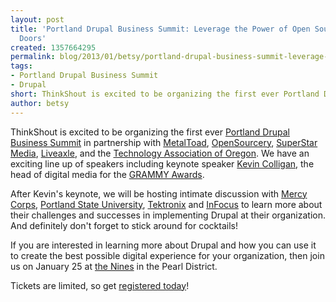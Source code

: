 ```yaml
---
layout: post
title: 'Portland Drupal Business Summit: Leverage the Power of Open Source to Open
  Doors'
created: 1357664295
permalink: blog/2013/01/betsy/portland-drupal-business-summit-leverage-power-open-source-open-doors
tags:
- Portland Drupal Business Summit
- Drupal
short: ThinkShout is excited to be organizing the first ever Portland Drupal Business Summit in partnership with MetalToad, OpenSourcery, SuperStar Media, Liveaxle, and the Technology Association of Oregon. We have an exciting line up of speakers including keynote speaker Kevin Colligan, the head of digital media for the GRAMMY Awards.
author: betsy
---
```

ThinkShout is excited to be organizing the first ever [Portland Drupal Business Summit](http://pdxdbs.org/) in partnership with [MetalToad](http://www.metaltoad.com/), [OpenSourcery](http://www.opensourcery.com/), [SuperStar Media](http://superstarmedia.com/site/), [Liveaxle](http://liveaxle.com/), and the [Technology Association of Oregon](http://www.techoregon.org/).  We have an exciting line up of speakers including keynote speaker [Kevin Colligan](http://pdxdbs.org/#who), the head of digital media for the [GRAMMY Awards](http://www.grammy.com/). 

After Kevin's keynote, we will be hosting intimate discussion with [Mercy Corps](http://www.mercycorps.org/), [Portland State University](http://pdx.edu/), [Tektronix](http://www.tek.com/) and [InFocus](http://www.infocus.com/) to learn more about their challenges and successes in implementing Drupal at their organization.  And definitely don't forget to stick around for cocktails!

If you are interested in learning more about Drupal and how you can use it to create the best possible digital experience for your organization, then join us on January 25 at [the Nines](http://www.thenines.com/) in the Pearl District.  

Tickets are limited, so get [registered today](https://sao.site-ym.com/events/register.asp?id=285910)!
